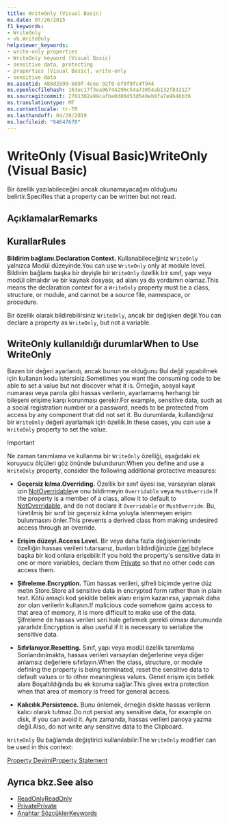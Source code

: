```yaml
---
title: WriteOnly (Visual Basic)
ms.date: 07/20/2015
f1_keywords:
- WriteOnly
- vb.WriteOnly
helpviewer_keywords:
- write-only properties
- WriteOnly keyword [Visual Basic]
- sensitive data, protecting
- properties [Visual Basic], write-only
- sensitive data
ms.assetid: 488d2899-b09f-4cee-92f0-6f9f9fc4f944
ms.openlocfilehash: 163ec17f3ea96744290c54a73054ab132f842127
ms.sourcegitcommit: 2701302a99cafbe0d86d53d540eb0fa7e9b46b36
ms.translationtype: MT
ms.contentlocale: tr-TR
ms.lasthandoff: 04/28/2019
ms.locfileid: "64647670"
---
```

# <a name="writeonly-visual-basic"></a><span data-ttu-id="a86ce-102">WriteOnly (Visual Basic)</span><span class="sxs-lookup"><span data-stu-id="a86ce-102">WriteOnly (Visual Basic)</span></span>
<span data-ttu-id="a86ce-103">Bir özellik yazılabileceğini ancak okunamayacağını olduğunu belirtir.</span><span class="sxs-lookup"><span data-stu-id="a86ce-103">Specifies that a property can be written but not read.</span></span>  
  
## <a name="remarks"></a><span data-ttu-id="a86ce-104">Açıklamalar</span><span class="sxs-lookup"><span data-stu-id="a86ce-104">Remarks</span></span>  
  
## <a name="rules"></a><span data-ttu-id="a86ce-105">Kurallar</span><span class="sxs-lookup"><span data-stu-id="a86ce-105">Rules</span></span>  
 <span data-ttu-id="a86ce-106">**Bildirim bağlamı.**</span><span class="sxs-lookup"><span data-stu-id="a86ce-106">**Declaration Context.**</span></span> <span data-ttu-id="a86ce-107">Kullanabileceğiniz `WriteOnly` yalnızca Modül düzeyinde.</span><span class="sxs-lookup"><span data-stu-id="a86ce-107">You can use `WriteOnly` only at module level.</span></span> <span data-ttu-id="a86ce-108">Bildirim bağlamı başka bir deyişle bir `WriteOnly` özellik bir sınıf, yapı veya modül olmalıdır ve bir kaynak dosyası, ad alanı ya da yordamın olamaz.</span><span class="sxs-lookup"><span data-stu-id="a86ce-108">This means the declaration context for a `WriteOnly` property must be a class, structure, or module, and cannot be a source file, namespace, or procedure.</span></span>  
  
 <span data-ttu-id="a86ce-109">Bir özellik olarak bildirebilirsiniz `WriteOnly`, ancak bir değişken değil.</span><span class="sxs-lookup"><span data-stu-id="a86ce-109">You can declare a property as `WriteOnly`, but not a variable.</span></span>  
  
## <a name="when-to-use-writeonly"></a><span data-ttu-id="a86ce-110">WriteOnly kullanıldığı durumlar</span><span class="sxs-lookup"><span data-stu-id="a86ce-110">When to Use WriteOnly</span></span>  
 <span data-ttu-id="a86ce-111">Bazen bir değeri ayarlandı, ancak bunun ne olduğunu Bul değil yapabilmek için kullanan kodu istersiniz.</span><span class="sxs-lookup"><span data-stu-id="a86ce-111">Sometimes you want the consuming code to be able to set a value but not discover what it is.</span></span> <span data-ttu-id="a86ce-112">Örneğin, sosyal kayıt numarası veya parola gibi hassas verilerin, ayarlamamış herhangi bir bileşeni erişime karşı korunması gerekir.</span><span class="sxs-lookup"><span data-stu-id="a86ce-112">For example, sensitive data, such as a social registration number or a password, needs to be protected from access by any component that did not set it.</span></span> <span data-ttu-id="a86ce-113">Bu durumlarda, kullandığınız bir `WriteOnly` değeri ayarlamak için özellik.</span><span class="sxs-lookup"><span data-stu-id="a86ce-113">In these cases, you can use a `WriteOnly` property to set the value.</span></span>  
  
> [!IMPORTANT]
>  <span data-ttu-id="a86ce-114">Ne zaman tanımlama ve kullanma bir `WriteOnly` özelliği, aşağıdaki ek koruyucu ölçüleri göz önünde bulundurun:</span><span class="sxs-lookup"><span data-stu-id="a86ce-114">When you define and use a `WriteOnly` property, consider the following additional protective measures:</span></span>  
  
- <span data-ttu-id="a86ce-115">**Geçersiz kılma.**</span><span class="sxs-lookup"><span data-stu-id="a86ce-115">**Overriding.**</span></span> <span data-ttu-id="a86ce-116">Özellik bir sınıf üyesi ise, varsayılan olarak izin [NotOverridable](../../../visual-basic/language-reference/modifiers/notoverridable.md)ve onu bildirmeyin `Overridable` veya `MustOverride`.</span><span class="sxs-lookup"><span data-stu-id="a86ce-116">If the property is a member of a class, allow it to default to [NotOverridable](../../../visual-basic/language-reference/modifiers/notoverridable.md), and do not declare it `Overridable` or `MustOverride`.</span></span> <span data-ttu-id="a86ce-117">Bu, türetilmiş bir sınıf bir geçersiz kılma yoluyla istenmeyen erişim bulunmasını önler.</span><span class="sxs-lookup"><span data-stu-id="a86ce-117">This prevents a derived class from making undesired access through an override.</span></span>  
  
- <span data-ttu-id="a86ce-118">**Erişim düzeyi.**</span><span class="sxs-lookup"><span data-stu-id="a86ce-118">**Access Level.**</span></span> <span data-ttu-id="a86ce-119">Bir veya daha fazla değişkenlerinde özelliğin hassas verileri tutarsanız, bunları bildirdiğinizde [özel](../../../visual-basic/language-reference/modifiers/private.md) böylece başka bir kod onlara erişebilir.</span><span class="sxs-lookup"><span data-stu-id="a86ce-119">If you hold the property's sensitive data in one or more variables, declare them [Private](../../../visual-basic/language-reference/modifiers/private.md) so that no other code can access them.</span></span>  
  
- <span data-ttu-id="a86ce-120">**Şifreleme.**</span><span class="sxs-lookup"><span data-stu-id="a86ce-120">**Encryption.**</span></span> <span data-ttu-id="a86ce-121">Tüm hassas verileri, şifreli biçimde yerine düz metin Store.</span><span class="sxs-lookup"><span data-stu-id="a86ce-121">Store all sensitive data in encrypted form rather than in plain text.</span></span> <span data-ttu-id="a86ce-122">Kötü amaçlı kod şekilde bellek alanı erişim kazanırsa, yapmak daha zor olan verilerin kullanın.</span><span class="sxs-lookup"><span data-stu-id="a86ce-122">If malicious code somehow gains access to that area of memory, it is more difficult to make use of the data.</span></span> <span data-ttu-id="a86ce-123">Şifreleme de hassas verileri seri hale getirmek gerekli olması durumunda yararlıdır.</span><span class="sxs-lookup"><span data-stu-id="a86ce-123">Encryption is also useful if it is necessary to serialize the sensitive data.</span></span>  
  
- <span data-ttu-id="a86ce-124">**Sıfırlanıyor.**</span><span class="sxs-lookup"><span data-stu-id="a86ce-124">**Resetting.**</span></span> <span data-ttu-id="a86ce-125">Sınıf, yapı veya modül özellik tanımlama Sonlandırılmakta, hassas verileri varsayılan değerlerine veya diğer anlamsız değerlere sıfırlayın.</span><span class="sxs-lookup"><span data-stu-id="a86ce-125">When the class, structure, or module defining the property is being terminated, reset the sensitive data to default values or to other meaningless values.</span></span> <span data-ttu-id="a86ce-126">Genel erişim için bellek alanı Boşaltıldığında bu ek koruma sağlar.</span><span class="sxs-lookup"><span data-stu-id="a86ce-126">This gives extra protection when that area of memory is freed for general access.</span></span>  
  
- <span data-ttu-id="a86ce-127">**Kalıcılık.**</span><span class="sxs-lookup"><span data-stu-id="a86ce-127">**Persistence.**</span></span> <span data-ttu-id="a86ce-128">Bunu önlemek, örneğin diskte hassas verilerin kalıcı olarak tutmaz.</span><span class="sxs-lookup"><span data-stu-id="a86ce-128">Do not persist any sensitive data, for example on disk, if you can avoid it.</span></span> <span data-ttu-id="a86ce-129">Aynı zamanda, hassas verileri panoya yazma değil.</span><span class="sxs-lookup"><span data-stu-id="a86ce-129">Also, do not write any sensitive data to the Clipboard.</span></span>  
  
 <span data-ttu-id="a86ce-130">`WriteOnly` Bu bağlamda değiştirici kullanılabilir:</span><span class="sxs-lookup"><span data-stu-id="a86ce-130">The `WriteOnly` modifier can be used in this context:</span></span>  
  
 [<span data-ttu-id="a86ce-131">Property Deyimi</span><span class="sxs-lookup"><span data-stu-id="a86ce-131">Property Statement</span></span>](../../../visual-basic/language-reference/statements/property-statement.md)  
  
## <a name="see-also"></a><span data-ttu-id="a86ce-132">Ayrıca bkz.</span><span class="sxs-lookup"><span data-stu-id="a86ce-132">See also</span></span>

- [<span data-ttu-id="a86ce-133">ReadOnly</span><span class="sxs-lookup"><span data-stu-id="a86ce-133">ReadOnly</span></span>](../../../visual-basic/language-reference/modifiers/readonly.md)
- [<span data-ttu-id="a86ce-134">Private</span><span class="sxs-lookup"><span data-stu-id="a86ce-134">Private</span></span>](../../../visual-basic/language-reference/modifiers/private.md)
- [<span data-ttu-id="a86ce-135">Anahtar Sözcükler</span><span class="sxs-lookup"><span data-stu-id="a86ce-135">Keywords</span></span>](../../../visual-basic/language-reference/keywords/index.md)
